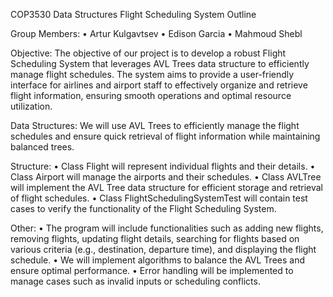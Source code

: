 COP3530 Data Structures Flight Scheduling System Outline

Group Members:
•	Artur Kulgavtsev
•	Edison Garcia
•	Mahmoud Shebl

Objective: 
The objective of our project is to develop a robust Flight Scheduling System that leverages AVL Trees data structure to efficiently manage flight schedules. The system aims to provide a user-friendly interface for airlines and airport staff to effectively organize and retrieve flight information, ensuring smooth operations and optimal resource utilization.

Data Structures:
We will use AVL Trees to efficiently manage the flight schedules and ensure quick retrieval of flight information while maintaining balanced trees.

Structure:
•	Class Flight will represent individual flights and their details.
•	Class Airport will manage the airports and their schedules.
•	Class AVLTree will implement the AVL Tree data structure for efficient storage and retrieval of flight schedules.
•	Class FlightSchedulingSystemTest will contain test cases to verify the functionality of the Flight Scheduling System.

Other:
•	The program will include functionalities such as adding new flights, removing flights, updating flight details, searching for flights based on various criteria (e.g., destination, departure time), and displaying the flight schedule.
•	We will implement algorithms to balance the AVL Trees and ensure optimal performance.
•	Error handling will be implemented to manage cases such as invalid inputs or scheduling conflicts.

